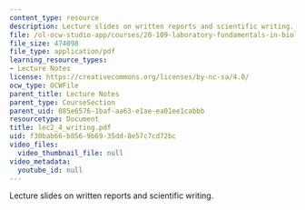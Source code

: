 ```yaml
---
content_type: resource
description: Lecture slides on written reports and scientific writing.
file: /ol-ocw-studio-app/courses/20-109-laboratory-fundamentals-in-biological-engineering-fall-2007/f30bab66b8569b6935dd8e57c7cd72bc_lec2_4_writing.pdf
file_size: 474098
file_type: application/pdf
learning_resource_types:
- Lecture Notes
license: https://creativecommons.org/licenses/by-nc-sa/4.0/
ocw_type: OCWFile
parent_title: Lecture Notes
parent_type: CourseSection
parent_uid: 085e6576-1baf-aa63-e1ae-ea01ee1cabbb
resourcetype: Document
title: lec2_4_writing.pdf
uid: f30bab66-b856-9b69-35dd-8e57c7cd72bc
video_files:
  video_thumbnail_file: null
video_metadata:
  youtube_id: null
---
```

Lecture slides on written reports and scientific writing.